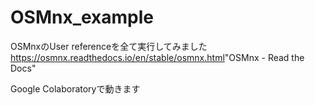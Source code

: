 # OSMnx_example
OSMnxのUser referenceを全て実行してみました　　
<https://osmnx.readthedocs.io/en/stable/osmnx.html>"OSMnx - Read the Docs"

Google Colaboratoryで動きます
